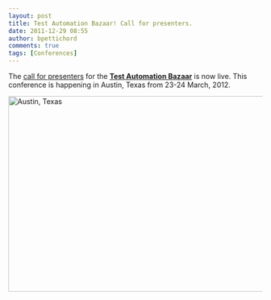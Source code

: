 ```yaml
---
layout: post
title: Test Automation Bazaar! Call for presenters.
date: 2011-12-29 08:55
author: bpettichord
comments: true
tags: [Conferences]
---
```

The <a title="Test Automation Bazaar: call for presenters" href="http://watir.com/test-automation-bazaar/call-for-speakers/">call for presenters</a> for the <a title="Test Automation Bazaar!" href="http://watir.com/test-automation-bazaar/"><strong>Test Automation Bazaar</strong></a> is now live. <!--more-->
This conference is happening in Austin, Texas from 23-24 March, 2012.

<img class="size-full wp-image-1049" title="Austin, Texas" src="http://watir001.files.wordpress.com/2011/12/texas_state_capitol_-_austin_texas.jpg" alt="Austin, Texas" width="584" height="388" />
